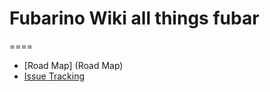 # Fubarino Wiki all things fubar
====
* [Road Map] (Road Map)
* [Issue Tracking](https://github.com/fubarino/fubarino/issues) 
